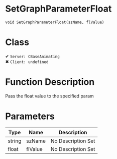 # SetGraphParameterFloat
```
void SetGraphParameterFloat(szName, flValue)
```
# Class
✔ `Server: CBaseAnimating`  
✖ `Client: undefined`  

# Function Description
Pass the float value to the specified param
# Parameters
Type|Name|Description
--|--|--
string|szName|No Description Set
float|flValue|No Description Set
